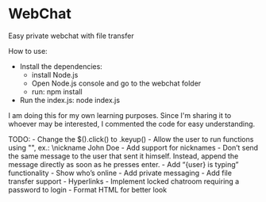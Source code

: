 # WebChat
Easy private webchat with file transfer

How to use:
 - Install the dependencies:
    - install Node.js
    - Open Node.js console and go to the webchat folder
    - run: npm install
  - Run the index.js: node index.js

I am doing this for my own learning purposes. Since I'm sharing it to whoever may be interested, I commented the code for easy understanding.

TODO:
    - Change the $().click() to .keyup()
    - Allow the user to run functions using "\", ex.: \nickname John Doe
    - Add support for nicknames
    - Don’t send the same message to the user that sent it himself. Instead, append the message directly as soon as he presses enter.
    - Add “{user} is typing” functionality
    - Show who’s online
    - Add private messaging
    - Add file transfer support
    - Hyperlinks
    - Implement locked chatroom requiring a password to login
    - Format HTML for better look
